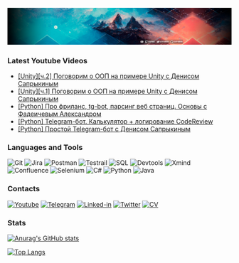 [![Header](https://github.com/Oxpahha/Oxpahha/blob/main/assets/header.png?raw=true)](http://aleksandr-zaichenko.tilda.ws/)


### Latest Youtube Videos
<!-- YOUTUBE:START -->
- [[Unity][ч.2] Поговорим о ООП на примере Unity с Денисом Сапрыкиным](https://www.youtube.com/watch?v=3htQWsOT5HM)
- [[Unity][ч.1] Поговорим о ООП на примере Unity с Денисом Сапрыкиным](https://www.youtube.com/watch?v=ch49eoC6Rlk)
- [[Python] Про фриланс, tg-bot, парсинг веб страниц. Основы с Фадеичевым Александром](https://www.youtube.com/watch?v=NFmuFg_TqBY)
- [[Python] Telegram-бот. Калькулятор + логирование CodeReview](https://www.youtube.com/watch?v=XNW_RrU5PtE)
- [[Python] Простой Telegram-бот с Денисом Сапрыкиным](https://www.youtube.com/watch?v=hGDAZL7_l10)
<!-- YOUTUBE:END -->

### Languages and Tools
![Git](https://img.shields.io/badge/-Git-090909?style=for-the-badge&logo=Git)
![Jira](https://img.shields.io/badge/-Jira-090909?style=for-the-badge&logo=Jira)
![Postman](https://img.shields.io/badge/-Postman/beginner-090909?style=for-the-badge&logo=Postman)
![Testrail](https://img.shields.io/badge/-Testrail-090909?style=for-the-badge&logo=Testrail)
![SQL](https://img.shields.io/badge/-SQL-090909?style=for-the-badge&logo=mySQL&logoColor=47C5FB)
![Devtools](https://img.shields.io/badge/-Devtools-090909?style=for-the-badge&logo=googlechrome)
![Xmind](https://img.shields.io/badge/-Xmind-090909?style=for-the-badge&logo=Xmind)
![Confluence](https://img.shields.io/badge/-Confluence-090909?style=for-the-badge&logo=Confluence)
![Selenium](https://img.shields.io/badge/-Selenium-090909?style=for-the-badge&logo=Selenium)
![C#](https://img.shields.io/badge/-C%23-090909?style=for-the-badge&logo=Csharp)
![Python](https://img.shields.io/badge/-Python-090909?style=for-the-badge&logo=Python)
![Java](https://img.shields.io/badge/-Java-090909?style=for-the-badge&logo=Java)


### Contacts

[![Youtube](https://img.shields.io/badge/-Youtube-090909?style=for-the-badge&logo=Youtube&logoColor=FF0000)](https://www.youtube.com/channel/UC9izb-XCEo1t-MxKwEoXBmw)
[![Telegram](https://img.shields.io/badge/-Telegram-090909?style=for-the-badge&logo=Telegram)](https://t.me/Oxpahh)
[![Linked-in](https://img.shields.io/badge/-Linkedin-090909?style=for-the-badge&logo=Linkedin&logoColor=007bb6)](https://www.linkedin.com/in/aleksandr-zaichenko-47a438230/)
[![Twitter](https://img.shields.io/badge/-Twitter-090909?style=for-the-badge&logo=Twitter)](https://twitter.com/oxpahha)
[![CV](https://img.shields.io/badge/-CV-090909?style=for-the-badge&)](http://aleksandr-zaichenko.tilda.ws/)


### Stats

[![Anurag's GitHub stats](https://github-readme-stats.vercel.app/api?username=oxpahha&count_private=true&show_icons=true&theme=tokyonight&bg_color=12,071313,003960,501921&text_color=F7F1DE&title_color=F7F1DE&border_color=071313&icon_color=F7F1DE)](https://github.com/anuraghazra/github-readme-stats)

[![Top Langs](https://github-readme-stats.vercel.app/api/top-langs/?username=oxpahha&bg_color=12,071313,003960,501921&text_color=F7F1DE&title_color=F7F1DE&border_color=071313)](https://github.com/anuraghazra/github-readme-stats)




